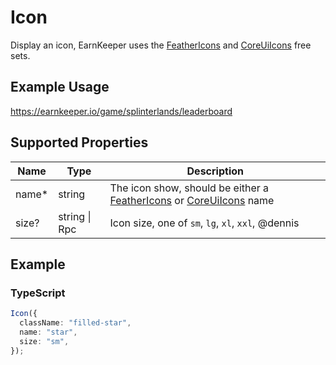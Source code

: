# Icon

Display an icon, EarnKeeper uses the [FeatherIcons](https://feathericons.com/) and [CoreUiIcons](https://icons.coreui.io/icons/) free sets.

## Example Usage

<https://earnkeeper.io/game/splinterlands/leaderboard>

## Supported Properties

| Name   | Type          | Description                                                                                                                       |
| ------ | ------------- | --------------------------------------------------------------------------------------------------------------------------------- |
| name\* | string        | The icon show, should be either a [FeatherIcons](https://feathericons.com/) or [CoreUiIcons](https://icons.coreui.io/icons/) name |
| size?  | string \| Rpc | Icon size, one of `sm`, `lg`, `xl`, `xxl`, @dennis                                                                                |

## Example

### TypeScript

```typescript
Icon({
  className: "filled-star",
  name: "star",
  size: "sm",
});
```
